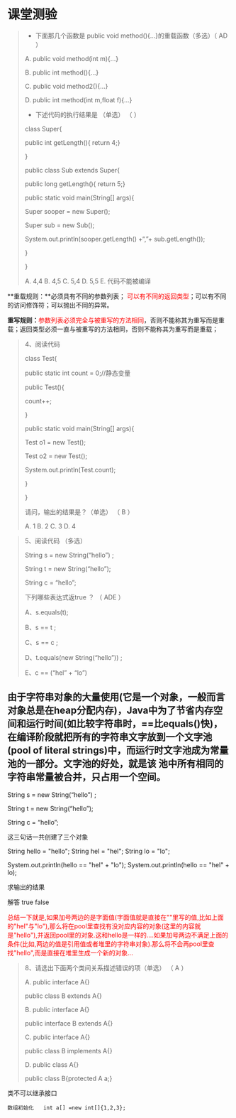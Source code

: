# 课堂测验

> - 下面那几个函数是 public void method(){...}的重载函数（多选）（    AD   ）
>
> A. public void method(int m){...} 
>
> B. public int method(){...}
>
> C. public void method2(){...} 
>
> D. public int method(int m,float f){...}
>
> - 下述代码的执行结果是 （单选）   （     ）
>
> class Super{ 
>
> public int getLength(){ return 4;}
>
> }
>
> public class Sub extends Super{
>
> public long getLength(){ return 5;}
>
> public static void main(String[] args){
>
> Super sooper = new Super();
>
> Super sub = new Sub();
>
> System.out.println(sooper.getLength() +“,”+ sub.getLength()); 
>
> }
>
> }
>
>   A. 4,4    B. 4,5   C. 5,4   D. 5,5    E. 代码不能被编译

**重载规则：**必须具有不同的参数列表； <span style="color:red">可以有不同的返回类型</span>；可以有不同的访问修饰符；可以抛出不同的异常。

**重写规则：**<span style="color:red">参数列表必须完全与被重写的方法相同</span>，否则不能称其为重写而是重载；返回类型必须一直与被重写的方法相同，否则不能称其为重写而是重载；

> 4、阅读代码  
>
> class Test{
>
> public static int count = 0;//静态变量
>
> public Test(){
>
> count++;
>
> }
>
> public static void main(String[] args){
>
>  Test o1 = new Test();
>
>  Test o2 = new Test();
>
>  System.out.println(Test.count);
>
> }
>
> }
>
> 请问，输出的结果是？（单选）  （   B    ）
>
> A. 1   B. 2   C. 3   D. 4

> 5、阅读代码   （多选）
>
> String s = new String(“hello”) ;
>
> String t = new String(“hello”);
>
> String c = “hello”;
>
> 下列哪些表达式返true ？    （ ADE  ）
>
> A、s.equals(t);
>
> B、s == t ;
>
> C、s == c ;
>
> D、t.equals(new String(“hello”)) ;
>
> E、c == (“hel” + “lo”)

由于字符串对象的大量使用(它是一个对象，一般而言对象总是在heap分配内存)，Java中为了节省内存空间和运行时间(如比较字符串时，==比equals()快)，在编译阶段就把所有的字符串文字放到一个文字池(pool of literal strings)中，而运行时文字池成为常量池的一部分。文字池的好处，就是该 池中所有相同的字符串常量被合并，只占用一个空间。
--------------------- 

String s = new String(“hello”) ;

String t = new String(“hello”);

String c = “hello”;

这三句话一共创建了三个对象

String hello = "hello";
String hel = "hel";
String lo = "lo";

System.out.println(hello == "hel" + "lo");
System.out.println(hello == "hel" + lo);

 

求输出的结果

 

解答 true false

<span style="color:red">总结一下就是,如果加号两边的是字面值(字面值就是直接在""里写的值,比如上面的"hel"与"lo"),那么将在pool里查找有没对应内容的对象(这里的内容就是"hello"),并返回pool里的对象.这和hello是一样的....如果加号两边不满足上面的条件(比如,两边的值是引用值或者堆里的字符串对象).那么将不会再pool里查找"hello",而是直接在堆里生成一个新的对象...</span>

>  8、请选出下面两个类间关系描述错误的项（单选）  （   A   ）
>
>  A. public interface A{}
>
>  public class B extends A{}
>
>  B. public interface A{}
>
>  public interface B extends A{}
>
>  C. public interface A{}
>
>  public class B implements A{}
>
>  D. public class A{}
>
>  public class B{protected A a;}

类不可以继承接口

```
数组初始化	int a[] =new int[]{1,2,3};
```